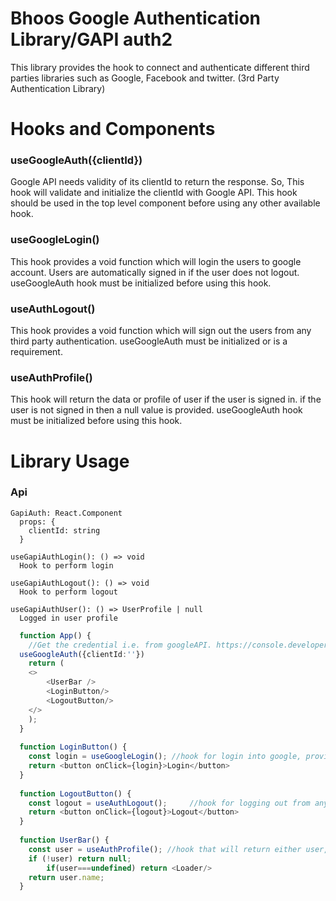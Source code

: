 
# Bhoos Google Authentication Library/GAPI auth2
This library provides the hook to connect and authenticate different third parties libraries such as Google, Facebook and twitter.
(3rd Party Authentication Library)

# Hooks and Components
### useGoogleAuth({clientId}) 
Google API needs validity of its clientId to return the response. 
So, This hook will validate and initialize the clientId with Google API. 
This hook should be used in the top level component before using any other available hook.

### useGoogleLogin()
This hook provides a void function which will login the users to google account.
Users are automatically signed in if the user does not logout. 
useGoogleAuth hook must be initialized before using this hook.

### useAuthLogout() 
This hook provides a void function which will sign out the users from any third party authentication.
useGoogleAuth must be initialized or is a requirement.

### useAuthProfile()
This hook will return the data or profile of user if the user is signed in. if the user is not signed in then
a null value is provided.
useGoogleAuth hook must be initialized before using this hook.


# Library Usage

### Api

```
GapiAuth: React.Component
  props: {
    clientId: string
  }

useGapiAuthLogin(): () => void
  Hook to perform login

useGapiAuthLogout(): () => void
  Hook to perform logout

useGapiAuthUser(): () => UserProfile | null
  Logged in user profile
```


```typescript
  function App() {
	//Get the credential i.e. from googleAPI. https://console.developers.google.com/apis/credentials?project=esoteric-ripple-242102
  useGoogleAuth({clientId:''}) 
    return (
    <>
        <UserBar />
        <LoginButton/>
        <LogoutButton/>
    </>
    );
  }
  
  function LoginButton() {
    const login = useGoogleLogin(); //hook for login into google, provides user information as response	
    return <button onClick={login}>Login</button>
  }
  
  function LogoutButton() {
    const logout = useAuthLogout(); 	//hook for logging out from any third party authentication
    return <button onClick={logout}>Logout</button>
  }
  
  function UserBar() {
    const user = useAuthProfile(); //hook that will return either user,null or undefined value.
    if (!user) return null;
		if(user===undefined) return <Loader/>
    return user.name;
  }
```
